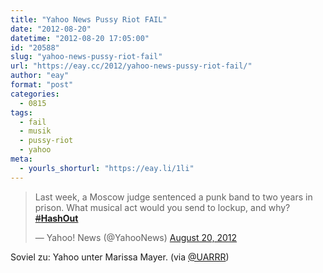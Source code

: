 ```yaml
---
title: "Yahoo News Pussy Riot FAIL"
date: "2012-08-20"
datetime: "2012-08-20 17:05:00"
id: "20588"
slug: "yahoo-news-pussy-riot-fail"
url: "https://eay.cc/2012/yahoo-news-pussy-riot-fail/"
author: "eay"
format: "post"
categories:
  - 0815
tags:
  - fail
  - musik
  - pussy-riot
  - yahoo
meta:
  - yourls_shorturl: "https://eay.li/1li"
---
```


<blockquote class="twitter-tweet"><p>Last week, a Moscow judge sentenced a punk band to two years in prison. What musical act would you send to lockup, and why? <a href="https://twitter.com/search/?q=%23HashOut"><s>#</s><b>HashOut</b></a></p>— Yahoo! News (@YahooNews) <a href="https://twitter.com/YahooNews/status/237528484304543744" data-datetime="2012-08-20T12:36:18+00:00">August 20, 2012</a></blockquote>
<script src="//platform.twitter.com/widgets.js" charset="utf-8"></script>

Soviel zu: Yahoo unter Marissa Mayer. (via [@UARRR](https://twitter.com/UARRR))
